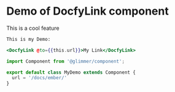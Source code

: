 # Demo of DocfyLink component

This is a cool feature

```hbs template
This is my Demo:

<DocfyLink @to={{this.url}}>My Link</DocfyLink>
```

```js component
import Component from '@glimmer/component';

export default class MyDemo extends Component {
  url = '/docs/ember/'
}
```
